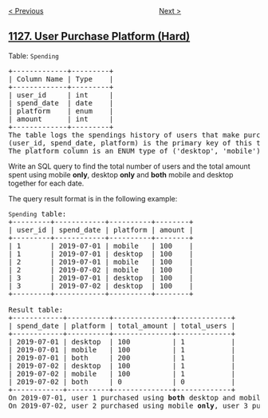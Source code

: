 <!--|This file generated by command(leetcode description); DO NOT EDIT.    |-->
<!--+----------------------------------------------------------------------+-->
<!--|@author    openset <openset.wang@gmail.com>                           |-->
<!--|@link      https://github.com/openset                                 |-->
<!--|@home      https://github.com/openset/leetcode                        |-->
<!--+----------------------------------------------------------------------+-->

[< Previous](https://github.com/openset/leetcode/tree/master/problems/active-businesses "Active Businesses")
　　　　　　　　　　　　　　　　
[Next >](https://github.com/openset/leetcode/tree/master/problems/number-of-equivalent-domino-pairs "Number of Equivalent Domino Pairs")

## [1127. User Purchase Platform (Hard)](https://leetcode.com/problems/user-purchase-platform "")

<p>Table: <code>Spending</code></p>

<pre>
+-------------+---------+
| Column Name | Type    |
+-------------+---------+
| user_id     | int     |
| spend_date  | date    |
| platform    | enum    | 
| amount      | int     |
+-------------+---------+
The table logs the spendings history of users that make purchases from an online shopping website which has a desktop and a mobile application.
(user_id, spend_date, platform) is the primary key of this table.
The platform column is an ENUM type of (&#39;desktop&#39;, &#39;mobile&#39;).
</pre>

<p>Write an SQL query to find the total number of users and the total amount spent&nbsp;using mobile <strong>only</strong>, desktop <strong>only</strong> and <strong>both</strong> mobile and desktop together for each date.</p>

<p>The query result format is in the following example:</p>

<pre>
<code>Spending</code> table:
+---------+------------+----------+--------+
| user_id | spend_date | platform | amount |
+---------+------------+----------+--------+
| 1       | 2019-07-01 | mobile   | 100    |
| 1       | 2019-07-01 | desktop  | 100    |
| 2       | 2019-07-01 | mobile   | 100    |
| 2       | 2019-07-02 | mobile   | 100    |
| 3       | 2019-07-01 | desktop  | 100    |
| 3       | 2019-07-02 | desktop  | 100    |
+---------+------------+----------+--------+

Result table:
+------------+----------+--------------+-------------+
| spend_date | platform | total_amount | total_users |
+------------+----------+--------------+-------------+
| 2019-07-01 | desktop  | 100          | 1           |
| 2019-07-01 | mobile   | 100          | 1           |
| 2019-07-01 | both     | 200          | 1           |
| 2019-07-02 | desktop  | 100          | 1           |
| 2019-07-02 | mobile   | 100          | 1           |
| 2019-07-02 | both     | 0            | 0           |
+------------+----------+--------------+-------------+ 
On 2019-07-01, user 1 purchased using <strong>both</strong> desktop and mobile, user 2 purchased using mobile <strong>only</strong> and user 3 purchased using desktop <strong>only</strong>.
On 2019-07-02, user 2 purchased using mobile <strong>only</strong>, user 3 purchased using desktop <strong>only</strong> and no one purchased using <strong>both</strong> platforms.</pre>
